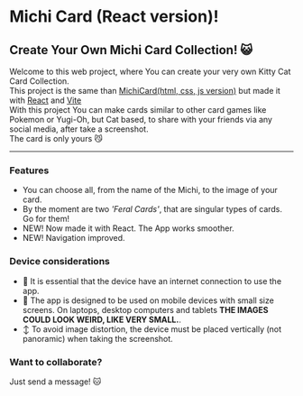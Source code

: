 # Michi Card (React version)!
## Create Your Own Michi Card Collection! :smiley_cat:

Welcome to this web project, where You can create your very own Kitty Cat Card Collection.\
This project is the same than [MichiCard(html, css, js version)](https://github.com/diosDeNada/michiCards-pure-HTML-CSS-JS-version-) but made it with [React](https://react.dev/) and [Vite](https://vitejs.dev/)\
With this project You can make cards similar to other card games like Pokemon or Yugi-Oh, but Cat based, to share with your friends via any social media, after take a screenshot.\
The card is only yours :smirk_cat:
- - - 


### Features
- You can choose all, from the name of the Michi, to the image of your card.
- By the moment are two *'Feral Cards'*, that are singular types of cards. Go for them!
- NEW! Now made it with React. The App works smoother.
- NEW! Navigation improved.


### Device considerations
- :signal_strength: It is essential that the device have an internet connection to use the app.
- :iphone: The app is designed to be used on mobile devices with small size screens. On laptops, desktop computers and tablets **THE IMAGES COULD LOOK WEIRD, LIKE VERY SMALL.**.
- :arrow_up_down: To avoid image distortion, the device must be placed vertically (not panoramic) when taking the screenshot.


### Want to collaborate?
Just send a message! :cat:
